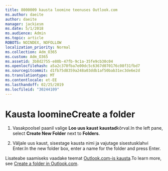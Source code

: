 ```yaml
---
title: 8000009 kausta loomine teenuses Outlook.com
ms.author: daeite
author: daeite
manager: jackiesm
ms.date: 5/1/2018
ms.audience: Admin
ms.topic: article
ROBOTS: NOINDEX, NOFOLLOW
localization_priority: Normal
ms.collection: Adm_O365
ms.custom: Adm_O365
ms.assetid: 3b8d2755-e80b-47fb-9c1a-35fe9cb30c04
ms.openlocfilehash: a5a2c370fba7e00dc5c6367d070176c08f31fbd7
ms.sourcegitcommit: d1fb75d8359a248a03ddb1af50bab31ec3de6e2d
ms.translationtype: MT
ms.contentlocale: et-EE
ms.lasthandoff: 02/25/2019
ms.locfileid: "30244109"
---
```

# <a name="create-a-folder"></a><span data-ttu-id="f3452-102">Kausta loomine</span><span class="sxs-lookup"><span data-stu-id="f3452-102">Create a folder</span></span>

1. <span data-ttu-id="f3452-103">Vasakpoolsel paanil valige **Loo uus kaust** **kaustad**kõrval.</span><span class="sxs-lookup"><span data-stu-id="f3452-103">In the left pane, select **Create New Folder** next to **Folders**.</span></span> 
    
2. <span data-ttu-id="f3452-104">Väljale uus kaust, sisestage kausta nimi ja vajutage sisestusklahvi Enter.</span><span class="sxs-lookup"><span data-stu-id="f3452-104">In the new folder box, enter a name for the folder and press Enter.</span></span>
    
<span data-ttu-id="f3452-105">Lisateabe saamiseks vaadake teemat [Outlook.com-is kausta](https://go.microsoft.com/fwlink/p/?linkid=873114).</span><span class="sxs-lookup"><span data-stu-id="f3452-105">To learn more, see [Create a folder in Outlook.com](https://go.microsoft.com/fwlink/p/?linkid=873114).</span></span>
  

